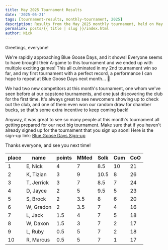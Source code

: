 ```yaml
---
title: May 2025 Tournament Results
date: '2025-05-21'
tags: [tournament-results, monthly-tournament, 2025]
description: Results from the May 2025 monthly tournament, held on May 20th 2025 in Breckenridge MN
permalink: posts/{{ title | slug }}/index.html
author: Nick
---
```


Greetings, everyone!

We're rapidly approaching Blue Goose Days, and it shows! Everyone seems to have brought their A-game to this tournament and we ended up with multiple exciting games! This all culminated in my 2nd tournament win so far, and my first tournament with a perfect record, a performance I can hope to repeat at Blue Goose Days next month... 🙂

We had two new competitors at this month's tournament, one whom we've seen before at our capstone tournaments, and one just discovering the club for the first time. It's always great to see newcomers showing up to check out the club, and one of them even won our random draw for chamber bucks, so that's some extra incentive to keep coming back!

Anyway, it was great to see so many people at this month's tournament all getting prepared for our next big tournament. Make sure that if you haven't already signed up for the tournament that you sign up soon! Here is the sign-up link: [Blue Goose Days Sign-up](https://docs.google.com/forms/d/e/1FAIpQLSfRi4oE1JqBu9QRMNhF66j--HJeljWGk4Ry_j6nXds_TAyC6A/viewform?usp=sharing)

Thanks everyone, and see you next time!

| place	    | name	     | points   | MMed  | Solk  | Cum   | CoO   |
| -----	    | ---------  | -------  | ----- | ----- | ---   | ----- |
| 1 		| E, Nick    | 4        | 7     | 8.5   | 10    | 21   	|
| 2 		| K, Tizian  | 3  	    | 9     | 10.5  | 8 	| 26   	|
| 3 		| T, Jerrick | 3   	    | 7   	| 8.5   | 7     | 24    |
| 4 		| D, Jayce   | 2   	    | 5   	| 9.5   | 5     | 23   	|
| 5 		| S, Brock   | 2        | 3.5   | 8   	| 6 	| 20   	|
| 6 		| W, Gradon  | 2        | 3.5   | 7   	| 4 	| 16   	|
| 7 		| L, Jack    | 1.5      | 4     | 7     | 5     | 18    |
| 8 		| W, Daxon   | 1.5 	    | 3   	| 7     | 2     | 17    |
| 9 		| L, Ruby    | 0.5 	    | 5   	| 7     | 2 	| 18   	|
| 10		| R, Marcus  | 0.5      | 5     | 7     | 1     | 17    |
